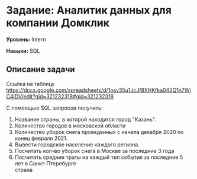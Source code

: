 # Задание: Аналитик данных для компании Домклик
**Уровень:** Intern

**Навыки:** SQL

## Описание задачи

Ссылка на таблицу https://docs.google.com/spreadsheets/d/1osv35u1JcJf8XHKfka042Q1n7WjC4IDV/edit?gid=321232318#gid=321232318
																									
С помоощью SQL запросов получить:																									
1. Название страны, в которой находится город "Казань".			
2. Количество городов в московской области
3. Количество уборок снега проведенных с начала декабря 2020 по конец февраля 2021.
4. Вывести городское население каждого региона.
5. Посчитать кол-во уборок снега в Москве за последние 3 года
6. Посчитать средние траты на каждый тип события за последние 5 лет в Санкт-Птеребурге																
страна																								
					
																						
